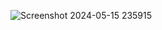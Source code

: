   ![Screenshot 2024-05-15 235915](https://github.com/arpit5220/JavaScript_Tutorial/assets/94009815/bb45cd0c-523e-44f3-b1ae-3eee493f45ee)
